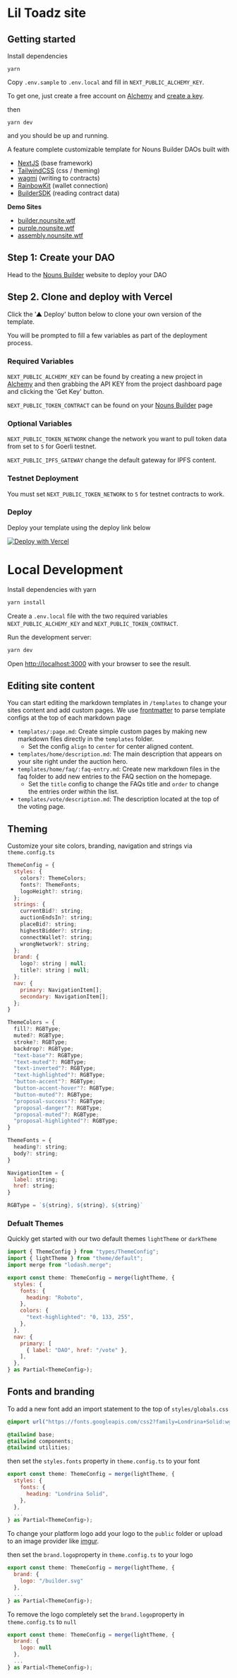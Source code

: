 # Lil Toadz site


## Getting started

Install dependencies
```
yarn
```

Copy `.env.sample` to `.env.local` and fill in `NEXT_PUBLIC_ALCHEMY_KEY`.

To get one, just create a free account on [Alchemy](https://www.alchemy.com/) and [create a key](https://docs.alchemy.com/docs/alchemy-quickstart-guide#1key-create-an-alchemy-key).

then
```
yarn dev
```

and you should be up and running.



A feature complete customizable template for Nouns Builder DAOs built with

- [NextJS](https://nextjs.org/) (base framework)
- [TailwindCSS](https://tailwindcss.com/) (css / theming)
- [wagmi](https://wagmi.sh/) (writing to contracts)
- [RainbowKit](https://www.rainbowkit.com/) (wallet connection)
- [BuilderSDK](https://github.com/neokry/builder-sdk) (reading contract data)

**Demo Sites**

- [builder.nounsite.wtf](https://builder.nounsite.wtf/)
- [purple.nounsite.wtf](https://builder.nounsite.wtf/)
- [assembly.nounsite.wtf](https://builder.nounsite.wtf/)

## Step 1: Create your DAO

Head to the [Nouns Builder](https://nouns.build/) website to deploy your DAO

## Step 2. Clone and deploy with Vercel

Click the '▲ Deploy' button below to clone your own version of the template.

You will be prompted to fill a few variables as part of the deployment process.

### Required Variables

`NEXT_PUBLIC_ALCHEMY_KEY` can be found by creating a new project in [Alchemy](https://dashboard.alchemyapi.io/) and then grabbing the API KEY from the project dashboard page and clicking the 'Get Key' button.

`NEXT_PUBLIC_TOKEN_CONTRACT` can be found on your [Nouns Builder](https://nouns.build/) page

### Optional Variables

`NEXT_PUBLIC_TOKEN_NETWORK` change the network you want to pull token data from set to `5` for Goerli testnet.

`NEXT_PUBLIC_IPFS_GATEWAY` change the default gateway for IPFS content.

### Testnet Deployment

You must set `NEXT_PUBLIC_TOKEN_NETWORK` to `5` for testnet contracts to work.

### Deploy

Deploy your template using the deploy link below

[![Deploy with Vercel](https://vercel.com/button)](https://vercel.com/new/clone?repository-url=https%3A%2F%2Fgithub.com%2Fneokry%2Fnoun-site&env=NEXT_PUBLIC_ALCHEMY_KEY,NEXT_PUBLIC_TOKEN_CONTRACT)

# Local Development

Install dependencies with yarn

```bash
yarn install
```

Create a `.env.local` file with the two required variables `NEXT_PUBLIC_ALCHEMY_KEY` and `NEXT_PUBLIC_TOKEN_CONTRACT`.

Run the development server:

```bash
yarn dev
```

Open [http://localhost:3000](http://localhost:3000) with your browser to see the result.

## Editing site content

You can start editing the markdown templates in `/templates` to change your sites content and add custom pages.
We use [frontmatter](https://www.npmjs.com/package/front-matter) to parse template configs at the top of each markdown page

- `templates/:page.md`: Create simple custom pages by making new markdown files directly in the `templates` folder.
  - Set the config `align` to `center` for center aligned content.
- `templates/home/description.md`: The main description that appears on your site right under the auction hero.
- `templates/home/faq/:faq-entry.md`: Create new markdown files in the faq folder to add new entries to the FAQ section on the homepage.
  - Set the `title` config to change the FAQs title and `order` to change the entries order within the list.
- `templates/vote/description.md`: The description located at the top of the voting page.

## Theming

Customize your site colors, branding, navigation and strings via `theme.config.ts`

```javascript
ThemeConfig = {
  styles: {
    colors?: ThemeColors;
    fonts?: ThemeFonts;
    logoHeight?: string;
  };
  strings: {
    currentBid?: string;
    auctionEndsIn?: string;
    placeBid?: string;
    highestBidder?: string;
    connectWallet?: string;
    wrongNetwork?: string;
  };
  brand: {
    logo?: string | null;
    title?: string | null;
  };
  nav: {
    primary: NavigationItem[];
    secondary: NavigationItem[];
  };
}

ThemeColors = {
  fill?: RGBType;
  muted?: RGBType;
  stroke?: RGBType;
  backdrop?: RGBType;
  "text-base"?: RGBType;
  "text-muted"?: RGBType;
  "text-inverted"?: RGBType;
  "text-highlighted"?: RGBType;
  "button-accent"?: RGBType;
  "button-accent-hover"?: RGBType;
  "button-muted"?: RGBType;
  "proposal-success"?: RGBType;
  "proposal-danger"?: RGBType;
  "proposal-muted"?: RGBType;
  "proposal-highlighted"?: RGBType;
}

ThemeFonts = {
  heading?: string;
  body?: string;
}

NavigationItem = {
  label: string;
  href: string;
}

RGBType = `${string}, ${string}, ${string}`
```

### Defualt Themes

Quickly get started with our two default themes `lightTheme` or `darkTheme`

```javascript
import { ThemeConfig } from "types/ThemeConfig";
import { lightTheme } from "theme/default";
import merge from "lodash.merge";

export const theme: ThemeConfig = merge(lightTheme, {
  styles: {
    fonts: {
      heading: "Roboto",
    },
    colors: {
      "text-highlighted": "0, 133, 255",
    },
  },
  nav: {
    primary: [
      { label: "DAO", href: "/vote" },
    ],
  },
} as Partial<ThemeConfig>);
```

## Fonts and branding

To add a new font add an import statement to the top of `styles/globals.css`

```css
@import url("https://fonts.googleapis.com/css2?family=Londrina+Solid:wght@100;300;400;900&display=swap");

@tailwind base;
@tailwind components;
@tailwind utilities;
```

then set the `styles.fonts` property in `theme.config.ts` to your font

```javascript
export const theme: ThemeConfig = merge(lightTheme, {
  styles: {
    fonts: {
      heading: "Londrina Solid",
    },
  },
  ...
} as Partial<ThemeConfig>);
```

To change your platform logo add your logo to the `public` folder or upload to an image provider like [imgur](https://imgur.com/).

then set the `brand.logo`property in `theme.config.ts` to your logo

```javascript
export const theme: ThemeConfig = merge(lightTheme, {
  brand: {
    logo: "/builder.svg"
  },
  ...
} as Partial<ThemeConfig>);
```

To remove the logo completely set the `brand.logo`property in `theme.config.ts` to `null`

```javascript
export const theme: ThemeConfig = merge(lightTheme, {
  brand: {
    logo: null
  },
  ...
} as Partial<ThemeConfig>);
```
